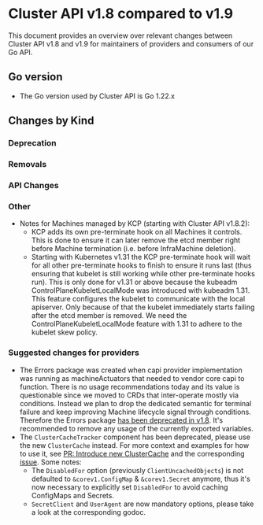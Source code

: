 # Cluster API v1.8 compared to v1.9

This document provides an overview over relevant changes between Cluster API v1.8 and v1.9 for
maintainers of providers and consumers of our Go API.

## Go version

- The Go version used by Cluster API is Go 1.22.x

## Changes by Kind

### Deprecation

### Removals

### API Changes

### Other

- Notes for Machines managed by KCP (starting with Cluster API v1.8.2):
  - KCP adds its own pre-terminate hook on all Machines it controls. This is done to ensure it can later remove
    the etcd member right before Machine termination (i.e. before InfraMachine deletion).
  - Starting with Kubernetes v1.31 the KCP pre-terminate hook will wait for all other pre-terminate hooks to finish to
    ensure it runs last (thus ensuring that kubelet is still working while other pre-terminate hooks run). This is only done
    for v1.31 or above because the kubeadm ControlPlaneKubeletLocalMode was introduced with kubeadm 1.31. This feature configures
    the kubelet to communicate with the local apiserver. Only because of that the kubelet immediately starts failing after the etcd
    member is removed. We need the ControlPlaneKubeletLocalMode feature with 1.31 to adhere to the kubelet skew policy.

### Suggested changes for providers

- The Errors package was created when capi provider implementation was running as machineActuators that needed to vendor core capi to function. There is no usage recommendations today and its value is questionable since we moved to CRDs that inter-operate mostly via conditions. Instead we plan to drop the dedicated semantic for terminal failure and keep improving Machine lifecycle signal through conditions. Therefore the Errors package [has been deprecated in v1.8](https://github.com/kubernetes-sigs/cluster-api/issues/10784). It's recommended to remove any usage of the currently exported variables.
- The `ClusterCacheTracker` component has been deprecated, please use the new `ClusterCache` instead. For more context and examples for 
  how to use it, see [PR: Introduce new ClusterCache](https://github.com/kubernetes-sigs/cluster-api/pull/11247) and the corresponding
  [issue](https://github.com/kubernetes-sigs/cluster-api/issues/11272). Some notes:
  - The `DisabledFor` option (previously `ClientUncachedObjects`) is not defaulted to `&corev1.ConfigMap` & `&corev1.Secret` anymore, 
    thus it's now necessary to explicitly set `DisabledFor` to avoid caching ConfigMaps and Secrets.
  - `SecretClient` and `UserAgent` are now mandatory options, please take a look at the corresponding godoc.
